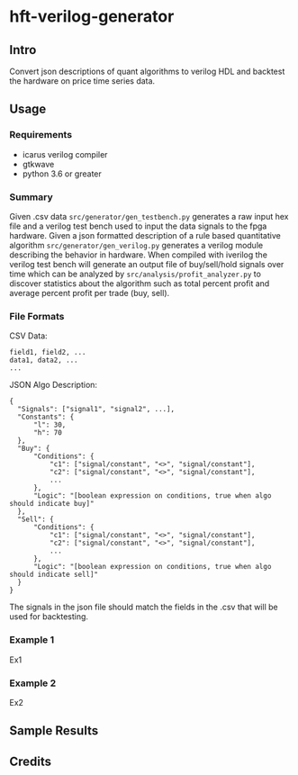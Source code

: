 # hft-verilog-generator
## Intro
Convert json descriptions of quant algorithms to verilog HDL and backtest the hardware on price time series data. 
## Usage
### Requirements 
- icarus verilog compiler
- gtkwave
- python 3.6 or greater <br>
### Summary
Given .csv data `src/generator/gen_testbench.py` generates a raw input hex file and a verilog test bench used to input the data signals to the fpga hardware. Given a json formatted description of a rule based quantitative algorithm `src/generator/gen_verilog.py` generates a verilog module describing the behavior in hardware. When compiled with iverilog the verilog test bench will generate an output file of buy/sell/hold signals over time which can be analyzed by `src/analysis/profit_analyzer.py` to discover statistics about the algorithm such as total percent profit and average percent profit per trade (buy, sell).
### File Formats
CSV Data: <br>
```
field1, field2, ...
data1, data2, ...
...
```
JSON Algo Description: <br>
```
{
  "Signals": ["signal1", "signal2", ...],
  "Constants": {
      "l": 30,
      "h": 70
  },
  "Buy": {
      "Conditions": {
          "c1": ["signal/constant", "<>", "signal/constant"],
          "c2": ["signal/constant", "<>", "signal/constant"],
          ...
      },
      "Logic": "[boolean expression on conditions, true when algo should indicate buy]"
  },
  "Sell": {
      "Conditions": {
          "c1": ["signal/constant", "<>", "signal/constant"],
          "c2": ["signal/constant", "<>", "signal/constant"],
          ...
      },
      "Logic": "[boolean expression on conditions, true when algo should indicate sell]"
  }
}
```
The signals in the json file should match the fields in the .csv that will be used for backtesting.
### Example 1
Ex1
### Example 2
Ex2
## Sample Results
## Credits

